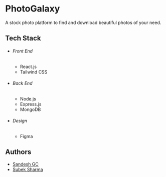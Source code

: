 # PhotoGalaxy

A stock photo platform to find and download beautiful photos of your need.

## Tech Stack

- ###### Front End

  - React.js
  - Tailwind CSS

- ###### Back End

  - Node.js
  - Express.js
  - MongoDB

- ###### Design
  - Figma

## Authors

- [Sandesh GC](https://www.gcsandesh.com.np)
- [Subek Sharma](https://)
